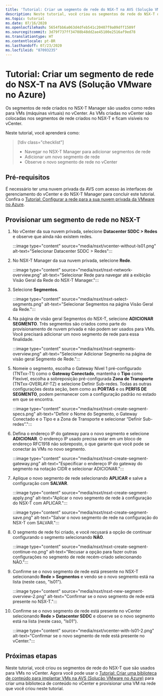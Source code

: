 ```yaml
---
title: 'Tutorial: Criar um segmento de rede do NSX-T na AVS (Solução VMware no Azure)'
description: Neste tutorial, você criou os segmentos de rede do NSX-T que são usados para VMs no vCenter
ms.topic: tutorial
ms.date: 07/16/2020
ms.openlocfilehash: 5654fbb6a063d4dfeb541c20407f9a09dff1509f
ms.sourcegitcommit: 3d79f737ff34708b48dd2ae45100e2516af9ed78
ms.translationtype: HT
ms.contentlocale: pt-BR
ms.lasthandoff: 07/23/2020
ms.locfileid: "87093235"
---
```

# <a name="tutorial-create-an-nsx-t-network-segment-in-azure-vmware-solution-avs"></a>Tutorial: Criar um segmento de rede do NSX-T na AVS (Solução VMware no Azure)

Os segmentos de rede criados no NSX-T Manager são usados como redes para VMs (máquinas virtuais) no vCenter. As VMs criadas no vCenter são colocadas nos segmentos de rede criados no NSX-T e ficam visíveis no vCenter.

Neste tutorial, você aprenderá como:

> [!div class="checklist"]
> * Navegar no NSX-T Manager para adicionar segmentos de rede
> * Adicionar um novo segmento de rede
> * Observe o novo segmento de rede no vCenter

## <a name="prerequisites"></a>Pré-requisitos

É necessário ter uma nuvem privada da AVS com acesso às interfaces de gerenciamento do vCenter e do NSX-T Manager para concluir este tutorial. Confira o [Tutorial: Configurar a rede para a sua nuvem privada da VMware no Azure](tutorial-configure-networking.md).

## <a name="provision-a-network-segment-in-nsx-t"></a>Provisionar um segmento de rede no NSX-T

1. No vCenter da sua nuvem privada, selecione **Datacenter SDDC > Redes** e observe que ainda não existem redes.

   :::image type="content" source="media/nsxt/vcenter-without-ls01.png" alt-text="Selecionar Datacenter SDDC > Redes":::

1. No NSX-T Manager da sua nuvem privada, selecione **Rede**.

   :::image type="content" source="media/nsxt/nsxt-network-overview.png" alt-text="Selecionar Rede para navegar até a exibição Visão Geral da Rede do NSX-T Manager.":::

1. Selecione **Segmentos**.

   :::image type="content" source="media/nsxt/nsxt-select-segments.png" alt-text="Selecionar Segmentos na página Visão Geral da Rede.":::

1. Na página de visão geral Segmentos do NSX-T, selecione **ADICIONAR SEGMENTO**. Três segmentos são criados como parte do provisionamento de nuvem privada e não podem ser usados para VMs.  Você precisará adicionar um novo segmento de rede para essa finalidade.

   :::image type="content" source="media/nsxt/nsxt-segments-overview.png" alt-text="Selecionar Adicionar Segmento na página de visão geral Segmento de Rede.":::

1. Nomeie o segmento, escolha o Gateway Nível 1 pré-configurado (TNTxx-T1) como o **Gateway Conectado**, mantenha o **Tipo** como Flexível, escolha a sobreposição pré-configurada **Zona de Transporte** (TNTxx-OVERLAY-TZ) e selecione Definir Sub-redes. Todas as outras configurações desta seção, bem como as **PORTAS** e os **PERFIS DE SEGMENTO**, podem permanecer com a configuração padrão no estado em que se encontra.

   :::image type="content" source="media/nsxt/nsxt-create-segment-specs.png" alt-text="Definir o Nome do Segmento, o Gateway Conectado e o Tipo e a Zona de Transporte e selecionar “Definir Sub-redes”.":::

1. Defina o endereço IP do gateway para o novo segmento e selecione **ADICIONAR**. O endereço IP usado precisa estar em um bloco de endereço RFC1918 não sobreposto, o que garante que você pode se conectar às VMs no novo segmento.

   :::image type="content" source="media/nsxt/nsxt-create-segment-gateway.png" alt-text="Especificar o endereço IP do gateway do segmento na notação CIDR e selecionar ADICIONAR.":::

1. Aplique o novo segmento de rede selecionando **APLICAR** e salve a configuração com **SALVAR**.

   :::image type="content" source="media/nsxt/nsxt-create-segment-apply.png" alt-text="Aplicar o novo segmento de rede à configuração do NSX-T com APLICAR.":::

   :::image type="content" source="media/nsxt/nsxt-create-segment-save.png" alt-text="Salvar o novo segmento de rede na configuração do NSX-T com SALVAR.":::

1. O segmento de rede foi criado, e você recusará a opção de continuar configurando o segmento selecionando **NÃO**.

   :::image type="content" source="media/nsxt/nsxt-create-segment-continue-no.png" alt-text="Recusar a opção para fazer outras configurações no segmento de rede recém-criado selecionando NÃO.":::

1. Confirme se o novo segmento de rede está presente no NSX-T selecionando **Rede > Segmentos** e vendo se o novo segmento está na lista (neste caso, "ls01").

   :::image type="content" source="media/nsxt/nsxt-new-segment-overview-2.png" alt-text="Confirmar se o novo segmento de rede está presente no NSX-T.":::

1. Confirme se o novo segmento de rede está presente no vCenter selecionando **Rede > Datacenter SDDC** e observe se o novo segmento está na lista (neste caso, "ls01").

   :::image type="content" source="media/nsxt/vcenter-with-ls01-2.png" alt-text="Confirmar se o novo segmento de rede está presente no vCenter.":::

## <a name="next-steps"></a>Próximas etapas

Neste tutorial, você criou os segmentos de rede do NSX-T que são usados para VMs no vCenter. Agora você pode usar o [Tutorial: Criar uma biblioteca de conteúdo para implantar VMs na AVS (Solução VMware no Azure)](tutorial-deploy-vm-content-library.md) para criar uma biblioteca de conteúdo no vCenter e provisionar uma VM na rede que você criou neste tutorial.

<!-- LINKS - external-->

<!-- LINKS - internal -->
